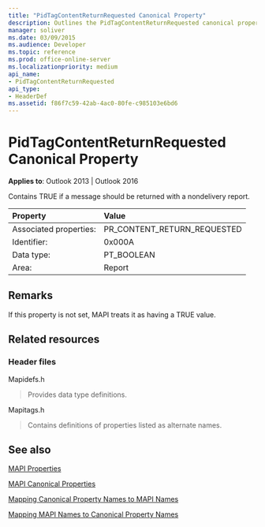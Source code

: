 ```yaml
---
title: "PidTagContentReturnRequested Canonical Property"
description: Outlines the PidTagContentReturnRequested canonical property, which contains TRUE if a message should be returned with a nondelivery report.
manager: soliver
ms.date: 03/09/2015
ms.audience: Developer
ms.topic: reference
ms.prod: office-online-server
ms.localizationpriority: medium
api_name:
- PidTagContentReturnRequested
api_type:
- HeaderDef
ms.assetid: f86f7c59-42ab-4ac0-80fe-c985103e6bd6
---
```


# PidTagContentReturnRequested Canonical Property

  
  
**Applies to**: Outlook 2013 | Outlook 2016 
  
Contains TRUE if a message should be returned with a nondelivery report. 
  
|Property|Value|
|:-----|:-----|
|Associated properties:  <br/> |PR_CONTENT_RETURN_REQUESTED  <br/> |
|Identifier:  <br/> |0x000A  <br/> |
|Data type:  <br/> |PT_BOOLEAN  <br/> |
|Area:  <br/> |Report  <br/> |
   
## Remarks

If this property is not set, MAPI treats it as having a TRUE value. 
  
## Related resources

### Header files

Mapidefs.h
  
> Provides data type definitions.
    
Mapitags.h
  
> Contains definitions of properties listed as alternate names.
    
## See also



[MAPI Properties](mapi-properties.md)
  
[MAPI Canonical Properties](mapi-canonical-properties.md)
  
[Mapping Canonical Property Names to MAPI Names](mapping-canonical-property-names-to-mapi-names.md)
  
[Mapping MAPI Names to Canonical Property Names](mapping-mapi-names-to-canonical-property-names.md)

